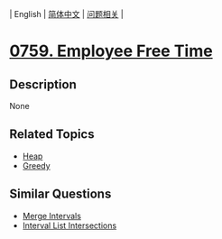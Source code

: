 
| English | [简体中文](README.md) | [问题相关](QUESTION.md) |
# [0759. Employee Free Time](https://leetcode-cn.com/problems/employee-free-time/)
## Description
None
## Related Topics
- [Heap](https://leetcode-cn.com/tag/heap)
- [Greedy](https://leetcode-cn.com/tag/greedy)
## Similar Questions
- [Merge Intervals](../0056/README_EN.md)
- [Interval List Intersections](../0986/README_EN.md)

